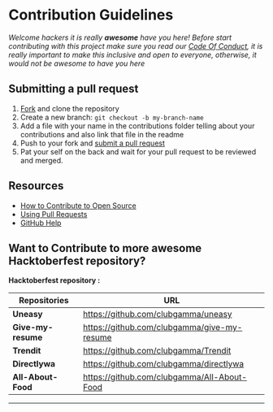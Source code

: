 # Contribution Guidelines

_Welcome hackers it is really **awesome** have you here! Before start contributing with this project make sure you read our [Code Of Conduct](https://github.com/clubgamma/Good_First_Issue_Web_App/blob/main/CODE_OF_CONDUCT.md), it is really important to make this inclusive and open to everyone, otherwise, it would not be awesome to have you here_

## Submitting a pull request

1. [Fork](https://github.com/clubgamma/Good_First_Issue_Web_App/fork) and clone the repository
2. Create a new branch: `git checkout -b my-branch-name`
3. Add a file with your name in the contributions folder telling about your contributions and also link that file in the readme
5. Push to your fork and [submit a pull request](https://github.com/clubgamma/Good_First_Issue_Web_App/fork/compare)
6. Pat your self on the back and wait for your pull request to be reviewed and merged.

## Resources

- [How to Contribute to Open Source](https://opensource.guide/how-to-contribute/)
- [Using Pull Requests](https://help.github.com/articles/about-pull-requests/)
- [GitHub Help](https://help.github.com)

## Want to Contribute to more awesome Hacktoberfest repository?

**Hacktoberfest repository :** 


| **Repositories**       | **URL**           |
| --- |--- |
| **Uneasy**      | https://github.com/clubgamma/uneasy |
| **Give-my-resume**      | https://github.com/clubgamma/give-my-resume |
| **Trendit**     | https://github.com/clubgamma/Trendit |
| **Directlywa**     | https://github.com/clubgamma/directlywa |
| **All-About-Food**      | https://github.com/clubgamma/All-About-Food |

---
